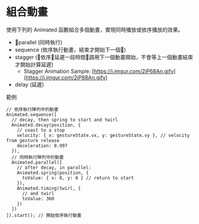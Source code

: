 # 組合動畫

使用下列的 Animated 函數組合多個動畫，實現同時播放或依序播放的效果。

- parallel (同時執行)
- sequence (依序執行動畫，結束才開始下一個)
- stagger  (依序延遲一段時間調用下一個動畫開始，不會等上一個動畫結束才開始計算延遲)
  - Stagger Animation Sample: [https://i.imgur.com/2iP68An.gifv](https://i.imgur.com/2iP68An.gifv)
- delay    (延遲)

範例

```js
// 依序執行陣列中的動畫
Animated.sequence([
  // decay, then spring to start and twirl
  Animated.decay(position, {
    // coast to a stop
    velocity: { x: gestureState.vx, y: gestureState.vy }, // velocity from gesture release
    deceleration: 0.997
  }),
  // 同時執行陣列中的動畫
  Animated.parallel([
    // after decay, in parallel:
    Animated.spring(position, {
      toValue: { x: 0, y: 0 } // return to start
    }),
    Animated.timing(twirl, {
      // and twirl
      toValue: 360
    })
  ])
]).start(); // 開始依序執行動畫
```